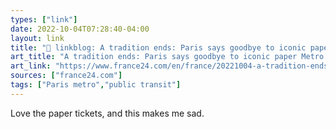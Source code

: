 ```yaml
---
types: ["link"]
date: 2022-10-04T07:28:40-04:00
layout: link
title: "🔗 linkblog: A tradition ends: Paris says goodbye to iconic paper Metro tickets'"
art_title: "A tradition ends: Paris says goodbye to iconic paper Metro tickets"
art_link: "https://www.france24.com/en/france/20221004-a-tradition-ends-paris-says-goodbye-to-iconic-paper-metro-tickets"
sources: ["france24.com"]
tags: ["Paris metro","public transit"]
---
```

Love the paper tickets, and this makes me sad.
 
